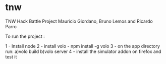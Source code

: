 tnw
===

TNW Hack Battle Project
Mauricio Giordano, Bruno Lemos and Ricardo Parro

To run the project :

1 - Install node
2 - install volo - npm install -g volo
3 - on the app directory run:
a)volo build
b)volo server
4 - install the simulator addon on firefox and test it


